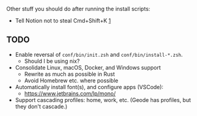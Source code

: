 
Other stuff you should do after running the install scripts:

* Tell Notion not to steal Cmd+Shift+K [1][]

## TODO
* Enable reversal of `conf/bin/init.zsh` and `conf/bin/install-*.zsh`.
  - Should I be using nix?
* Consolidate Linux, macOS, Docker, and Windows support
  - Rewrite as much as possible in Rust
  - Avoid Homebrew etc. where possible
* Automatically install font(s), and configure apps (VSCode):
  - https://www.jetbrains.com/lp/mono/
* Support cascading profiles: home, work, etc.
  (Geode has profiles, but they don't cascade.)

[1]: https://forum.figma.com/t/keyboard-shortcut-are-overriden-by-notion-running-on-background/59521/7
